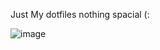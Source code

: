 Just My dotfiles nothing spacial (:

![image](https://github.com/user-attachments/assets/20b17d1f-fbd5-4248-87dc-3ab17256e054)
